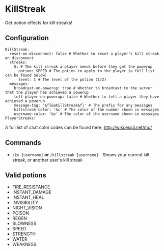KillStreak
==========
Get potion effects for kill streaks!

Configuration
-------------
    KillStreak:
      reset-on-disconnect: false # Whether to reset a player's kill streak on disconnect
      streaks:
        5: # The kill streak a player needs before they get the powerup
          potion: SPEED # The potion to apply to the player (a full list can be found below)
          level: 1 # The level of the potion (1/2)
      messages:
        broadcast-on-powerup: true # Whether to broadcast to the server that the player has achieved a powerup
        tell-player-on-powerup: false # Whether to tell a player they have achieved a powerup
        message-tag: '&f[&aKillStreak&f]' # The prefix for any messages
        killstreak-color: '&c' # The color of the number shown in messages 
        username-color: '&e' # The color of the username shown in messages
    PlayerStreaks:

A full list of chat color codes can be found here; http://wiki.ess3.net/mc/

Commands
--------
 - `/ks [username]` **or** `/killstreak [username]` - Shows your current kill streak, or another user's kill streak

Valid potions
-------------
 - FIRE_RESISTANCE 
 - INSTANT_DAMAGE 
 - INSTANT_HEAL 
 - INVISIBILITY 
 - NIGHT_VISION 
 - POISON 
 - REGEN 
 - SLOWNESS 
 - SPEED 
 - STRENGTH 
 - WATER 
 - WEAKNESS 
